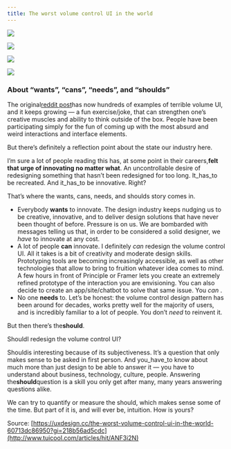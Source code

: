 ```yaml
---
title: The worst volume control UI in the world
---
```


![](http://img2.tuicool.com/mm2amy7.gif)

![](http://img2.tuicool.com/EBz6be.png!web)

![](http://img0.tuicool.com/FZFVnur.gif)

![](http://img1.tuicool.com/bEZfeu7.jpg!web)

### About “wants”, “cans”, “needs”, and “shoulds”

The original[reddit post](https://www.reddit.com/r/ProgrammerHumor/search?q=volume&restrict_sr=on)has now hundreds of examples of terrible volume UI, and it keeps growing — a fun exercise/joke, that can strengthen one’s creative muscles and ability to think outside of the box. People have been participating simply for the fun of coming up with the most absurd and weird interactions and interface elements.

But there’s definitely a reflection point about the state our industry here.

I’m sure a lot of people reading this has, at some point in their careers,**felt that urge of innovating no matter what**. An uncontrollable desire of redesigning something that hasn’t been redesigned for too long. It_has_to be recreated. And it_has_to be innovative. Right?

That’s where the wants, cans, needs, and shoulds story comes in.

* Everybody
  **wants**
  to innovate. The design industry keeps nudging us to be creative, innovative, and to deliver design solutions that have never been thought of before. Pressure is on us. We are bombarded with messages telling us that, in order to be considered a solid designer, we
  _have_
  to innovate at any cost.
* A lot of people
  **can**
  innovate. I definitely
  _can_
  redesign the volume control UI. All it takes is a bit of creativity and moderate design skills. Prototyping tools are becoming increasingly accessible, as well as other technologies that allow to bring to fruition whatever idea comes to mind. A few hours in front of Principle or Framer lets you create an extremely refined prototype of the interaction you are envisioning. You can also decide to create an app/site/chatbot to solve that same issue. You
  _can_
  .
* No one
  **needs**
  to. Let’s be honest: the volume control design pattern has been around for decades, works pretty well for the majority of users, and is incredibly familiar to a lot of people. You don’t
  _need_
  to reinvent it.

But then there’s the**should**.

ShouldI redesign the volume control UI?

Shouldis interesting because of its subjectiveness. It’s a question that only makes sense to be asked in first person. And you_have_to know about much more than just design to be able to answer it — you have to understand about business, technology, culture, people. Answering the**should**question is a skill you only get after many, many years answering questions alike.

We can try to quantify or measure the should, which makes sense some of the time. But part of it is, and will ever be, intuition. How is yours?



Source: [https://uxdesign.cc/the-worst-volume-control-ui-in-the-world-60713dc86950?gi=218b56ad5cdc](http://www.tuicool.com/articles/hit/ANF3i2N)



